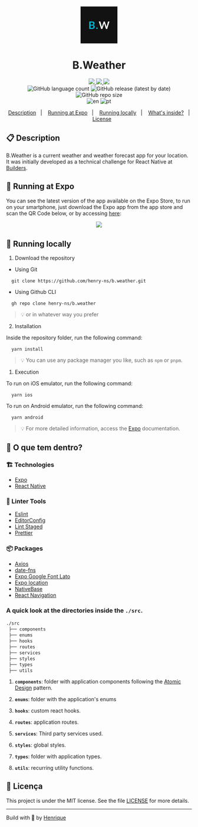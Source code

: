<p align="center">
  <img alt="Your icon here" src="./assets/icon.png" width="100"/>
</p>
<h1 align="center">
  B.Weather
</h1>

<!-- Badges -->
<p align="center">
  <!-- if your  -->
  <a href="https://github.com/henry-ns/b.weather/graphs/commit-activity" alt="Maintenance">
    <img src="https://img.shields.io/badge/Maintained%3F-yes-1EAE72.svg" />
  </a>

  <!-- License -->
  <a href="./LICENSE" alt="License: MIT">
    <img src="https://img.shields.io/badge/License-MIT-1EAE72.svg" />
  </a>

  <!-- codefactor -->
  <a href="https://www.codefactor.io/repository/github/henry-ns/b.weather" alt="CodeFactor">
    <img src="https://www.codefactor.io/repository/github/henry-ns/b.weather/badge" />
  </a>

  <br/>

  <img alt="GitHub language count" src="https://img.shields.io/github/languages/count/henry-ns/b.weather?color=blue">

  <!-- version -->
  <img alt="GitHub release (latest by date)" src="https://img.shields.io/github/v/release/henry-ns/b.weather">

  <!-- GitHub repo size -->
  <img alt="GitHub repo size" src="https://img.shields.io/github/repo-size/henry-ns/b.weather">

  <br/>

  <!-- langs -->
  <img alt="en" src="https://img.shields.io/badge/lang-en-red.svg">
  <img alt="pt" src="https://img.shields.io/badge/lang-pt-green.svg">
</p>

<!-- summary -->
<p align="center">
  <a href="#clipboard-description">Description</a>&nbsp;&nbsp;&nbsp;|&nbsp;&nbsp;&nbsp;
  <a href="#iphone-running-at-expo">Running at Expo</a>&nbsp;&nbsp;&nbsp;|&nbsp;&nbsp;&nbsp;
  <a href="#rocket-running-locally">Running locally</a>&nbsp;&nbsp;&nbsp;|&nbsp;&nbsp;&nbsp;
  <a href="#-whats-inside">What's inside?</a>&nbsp;&nbsp;&nbsp;|&nbsp;&nbsp;&nbsp;
  <a href="#memo-license">License</a>
</p>

## :clipboard: Description
B.Weather is a current weather and weather forecast app for your location. It was initially developed as a technical challenge for React Native at [Builders](https://platformbuilders.io).


## :iphone: Running at Expo
  You can see the latest version of the app available on the Expo Store, to run on your smartphone, just download the Expo app from the app store and scan the QR Code below, or by accessing [here](https://exp.host/@henry-ns/b-weather?release-channel=default):

<p align="center">
  <img src="https://api.qrserver.com/v1/create-qr-code/?size=250x250&data=exp://exp.host/@henry-ns/b-weather?release-channel=default"></img>
</p>

## :rocket: Running locally

1. Download the repository

  - Using Git
```shell
  git clone https://github.com/henry-ns/b.weather.git
```
  - Using Github CLI
```shell
  gh repo clone henry-ns/b.weather
```
  > :bulb: or in whatever way you prefer

2. Installation

Inside the repository folder, run the following command:

  ```shell
    yarn install
  ```

  > :bulb: You can use any package manager you like, such as `npm` or `pnpm`.

1. Execution

To run on iOS emulator, run the following command:

  ```shell
    yarn ios
  ```

To run on Android emulator, run the following command:
  ```shell
    yarn android
  ```

  > :bulb: For more detailed information, access the [Expo](https://docs.expo.dev/tutorial/planning/) documentation.

## 🧐 O que tem dentro?

### :building_construction: Technologies
- [Expo](https://docs.expo.dev)
- [React Native](https://reactnative.dev)

### :lipstick: Linter Tools
- [Eslint](https://eslint.org/)
- [EditorConfig](https://editorconfig.org/)
- [Lint Staged](https://github.com/okonet/lint-staged)
- [Prettier](https://prettier.io/)

### :package: Packages

  - [Axios](https://axios-http.com)
  - [date-fns](https://date-fns.org)
  - [Expo Google Font Lato](https://www.npmjs.com/package/@expo-google-fonts/lato)
  - [Expo location](https://docs.expo.dev/versions/latest/sdk/location/)
  - [NativeBase](https://nativebase.io)
  - [React Navigation](https://reactnavigation.org)

### A quick look at the directories inside the `./src`.
    ./src
     ├── components
     ├── enums
     ├── hooks
     ├── routes
     ├── services
     ├── styles
     ├── types
     ├── utils

1.  **`components`**: folder with application components following the [Atomic Design](https://bradfrost.com/blog/post/atomic-web-design/) pattern.

2. **`enums`**: folder with the application's enums

3. **`hooks`**: custom react hooks.

4. **`routes`**: application routes.

5. **`services`**: Third party services used.

6. **`styles`**: global styles.

7. **`types`**: folder with application types.

8. **`utils`**: recurring utility functions.

## :memo: Licença

This project is under the MIT license. See the file [LICENSE](LICENSE) for more details.

---

Build with 💙 by [Henrique](https://henrique.pw)
